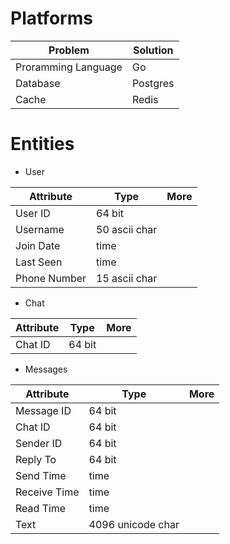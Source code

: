 # Platforms

|Problem|Solution|
|---|---|
|Proramming Language|Go|
|Database|Postgres|
|Cache|Redis|

# Entities

* User

|Attribute|Type|More|
|---|---|---|
|User ID|64 bit||
|Username|50 ascii char||
|Join Date|time||
|Last Seen|time||
|Phone Number|15 ascii char||


* Chat

|Attribute|Type|More|
|---|---|---|
|Chat ID|64 bit||

* Messages

|Attribute|Type|More|
|---|---|---|
|Message ID|64 bit||
|Chat ID|64 bit||
|Sender ID|64 bit||
|Reply To|64 bit||
|Send Time|time||
|Receive Time|time||
|Read Time|time||
|Text|4096 unicode char||
